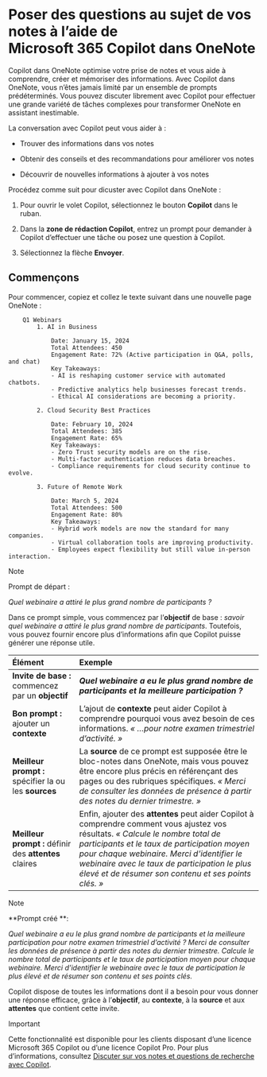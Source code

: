 # Poser des questions au sujet de vos notes à l’aide de Microsoft 365 Copilot dans OneNote

Copilot dans OneNote optimise votre prise de notes et vous aide à comprendre, créer et mémoriser des informations. Avec Copilot dans OneNote, vous n’êtes jamais limité par un ensemble de prompts prédéterminés. Vous pouvez discuter librement avec Copilot pour effectuer une grande variété de tâches complexes pour transformer OneNote en assistant inestimable.

La conversation avec Copilot peut vous aider à :

- Trouver des informations dans vos notes

- Obtenir des conseils et des recommandations pour améliorer vos notes

- Découvrir de nouvelles informations à ajouter à vos notes

Procédez comme suit pour dicuster avec Copilot dans OneNote :

1. Pour ouvrir le volet Copilot, sélectionnez le bouton **Copilot** dans le ruban.

1. Dans la **zone de rédaction Copilot**, entrez un prompt pour demander à Copilot d’effectuer une tâche ou posez une question à Copilot.

1. Sélectionnez la flèche **Envoyer**.

## Commençons

Pour commencer, copiez et collez le texte suivant dans une nouvelle page OneNote :

```text
    Q1 Webinars
        1. AI in Business
    
            Date: January 15, 2024
            Total Attendees: 450
            Engagement Rate: 72% (Active participation in Q&A, polls, and chat)
            Key Takeaways:
            - AI is reshaping customer service with automated chatbots.
            - Predictive analytics help businesses forecast trends.
            - Ethical AI considerations are becoming a priority.
        
        2. Cloud Security Best Practices
        
            Date: February 10, 2024
            Total Attendees: 385
            Engagement Rate: 65%
            Key Takeaways:
            - Zero Trust security models are on the rise.
            - Multi-factor authentication reduces data breaches.
            - Compliance requirements for cloud security continue to evolve.
        
        3. Future of Remote Work
    
            Date: March 5, 2024
            Total Attendees: 500
            Engagement Rate: 80%
            Key Takeaways:
            - Hybrid work models are now the standard for many companies.
            - Virtual collaboration tools are improving productivity.
            - Employees expect flexibility but still value in-person interaction.
```

> [!NOTE]
> Prompt de départ :
>
> _Quel webinaire a attiré le plus grand nombre de participants ?_

Dans ce prompt simple, vous commencez par l’**objectif** de base : _savoir quel webinaire a attiré le plus grand nombre de participants_. Toutefois, vous pouvez fournir encore plus d’informations afin que Copilot puisse générer une réponse utile.

| Élément | Exemple |
| :------ | :------- |
| **Invite de base :** commencez par un **objectif** | **_Quel webinaire a eu le plus grand nombre de participants et la meilleure participation ?_** |
| **Bon prompt :** ajouter un **contexte** | L’ajout de **contexte** peut aider Copilot à comprendre pourquoi vous avez besoin de ces informations. _« …pour notre examen trimestriel d’activité. »_ |
| **Meilleur prompt :** spécifier la ou les **sources** | La **source** de ce prompt est supposée être le bloc-notes dans OneNote, mais vous pouvez être encore plus précis en référençant des pages ou des rubriques spécifiques. _« Merci de consulter les données de présence à partir des notes du dernier trimestre. »_ |
| **Meilleur prompt :** définir des **attentes** claires | Enfin, ajouter des **attentes** peut aider Copilot à comprendre comment vous ajustez vos résultats. _« Calcule le nombre total de participants et le taux de participation moyen pour chaque webinaire. Merci d’identifier le webinaire avec le taux de participation le plus élevé et de résumer son contenu et ses points clés. »_ |

> [!NOTE]
> **Prompt créé **:
>
> _Quel webinaire a eu le plus grand nombre de participants et la meilleure participation pour notre examen trimestriel d’activité ? Merci de consulter les données de présence à partir des notes du dernier trimestre. Calcule le nombre total de participants et le taux de participation moyen pour chaque webinaire. Merci d’identifier le webinaire avec le taux de participation le plus élevé et de résumer son contenu et ses points clés._

Copilot dispose de toutes les informations dont il a besoin pour vous donner une réponse efficace, grâce à l’**objectif**, au **contexte**, à la **source** et aux **attentes** que contient cette invite.

> [!IMPORTANT]
> Cette fonctionnalité est disponible pour les clients disposant d’une licence Microsoft 365 Copilot ou d’une licence Copilot Pro. Pour plus d’informations, consultez [Discuter sur vos notes et questions de recherche avec Copilot](https://support.microsoft.com/office/chat-with-copilot-about-your-notes-and-research-questions-8be75b91-d4d3-461e-af9a-fadfe208b589).
